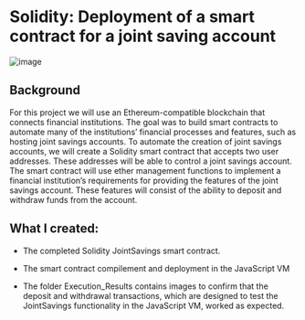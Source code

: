 # Solidity: Deployment of a smart contract for a joint saving account

![image](https://user-images.githubusercontent.com/98672852/179123689-c7381922-3267-4bc3-b720-81d2f8a55efe.png)

## Background

For this project we will use an Ethereum-compatible blockchain that connects financial institutions. The goal was to build smart contracts to automate many of the institutions’ financial processes and features, such as hosting joint savings accounts.
To automate the creation of joint savings accounts, we will create a Solidity smart contract that accepts two user addresses. These addresses will be able to control a joint savings account. 
The smart contract will use ether management functions to implement a financial institution’s requirements for providing the features of the joint savings account. 
These features will consist of the ability to deposit and withdraw funds from the account.


## What I created:
- The completed Solidity JointSavings smart contract.

- The smart contract compilement and deployment in the JavaScript VM


- The folder Execution_Results contains images to confirm that the deposit and withdrawal transactions, which are designed to test the JointSavings functionality in the JavaScript VM, worked as expected.


